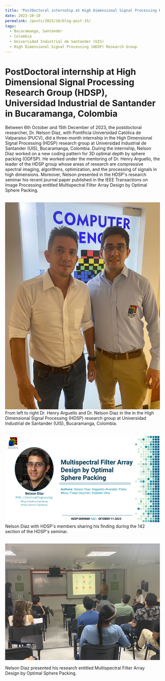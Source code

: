 ```yaml
---
title: 'PostDoctoral internship at High Dimensional Signal Processing Research Group (HDSP) in Bucaramanga, Colombia, 2023'
date: 2023-10-10
permalink: /posts/2023/10/blog-post-15/
tags:
  - Bucaramanga, Santander
  - Colombia
  - Universidad Industrial de Santander (UIS)
  - High Dimensional Signal Processing (HDSP) Research Group 
---
```


PostDoctoral internship at High Dimensional Signal Processing Research Group (HDSP), Universidad Industrial de Santander in Bucaramanga, Colombia
======

Between 6th October and 15th December of 2023, the postdoctoral researcher, Dr. Nelson Diaz, with Pontificia Universidad Católica de Valparaíso (PUCV), did a three-month internship in the High Dimensional Signal Processing (HDSP) research group at Universidad Industrial de Santander (UIS), Bucaramanga, Colombia. During the internship, Nelson Diaz worked on a new coding pattern for 3D optimal depth by sphere packing (ODFSP). He worked under the mentoring of Dr. Henry Arguello, the leader of the HDSP group whose areas of research are compressive spectral imaging, algorithms, optimization, and the processing of signals in high dimensions. Moreover, Nelson presented in the HDSP's research seminar his recent journal paper published in the IEEE Transactions on Image Processing entitled Multispectral Filter Array Design by Optimal Sphere Packing.



<br/><img src='/images/internship-colombia2023.jpg'>
 From left to right Dr. Henry Arguello and Dr. Nelson Diaz in the in the High Dimensional Signal Processing (HDSP) research group at Universidad Industrial de Santander (UIS), Bucaramanga, Colombia.

<br/><img src='/images/seminar-142-2023.png'>
Nelson Diaz with HDSP's members sharing his finding during the 142 section of the HDSP's seminar.

<br/><img src='/images/charla_Nelson_UIS_2.jpg'>

Nelson Diaz presented his research entitled Multispectral Filter Array Design by Optimal Sphere Packing.
